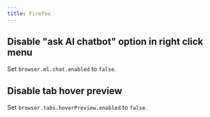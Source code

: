 ```yaml
---
title: Firefox
---
```


## Disable "ask AI chatbot" option in right click menu

Set `browser.ml.chat.enabled` to `false`.

## Disable tab hover preview

Set `browser.tabs.hoverPreview.enabled` to `false`.
